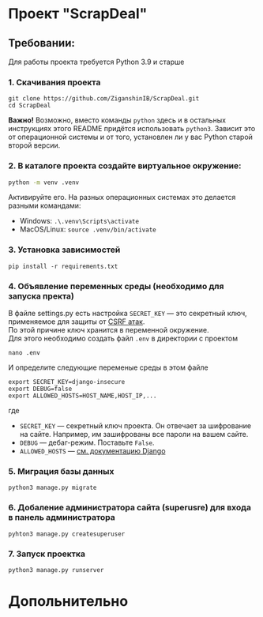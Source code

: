 # Проект "ScrapDeal"

## Требовании:
Для работы проекта требуется Python 3.9 и старше 

### 1. Скачивания проекта
```shell
git clone https://github.com/ZiganshinIB/ScrapDeal.git
cd ScrapDeal
```
**Важно!** Возможно, вместо команды `python` здесь и в остальных инструкциях этого README придётся использовать `python3`. Зависит это от операционной системы и от того, установлен ли у вас Python старой второй версии.
### 2. В каталоге проекта создайте виртуальное окружение:
```sh
python -m venv .venv
```
Активируйте его. На разных операционных системах это делается разными командами:

- Windows: `.\.venv\Scripts\activate`
- MacOS/Linux: `source .venv/bin/activate`

### 3. Установка зависимостей
```shell
pip install -r requirements.txt
```
### 4. Объявление переменных среды (необходимо для запуска пректа)
В файле settings.py есть настройка `SECRET_KEY` — это секретный ключ, применяемое для защиты от [CSRF атак](https://learn.javascript.ru/csrf).
<br> По этой причине ключ хранится в переменной окружение. 
<br> Для этого необходимо создать файл `.env` в директории с проектом
```shell
nano .env
```
И определите следующие переменые среды в этом файле
```shell
export SECRET_KEY=django-insecure
export DEBUG=false
export ALLOWED_HOSTS=HOST_NAME,HOST_IP,...
```
где 
- `SECRET_KEY` — секретный ключ проекта. Он отвечает за шифрование на сайте. Например, им зашифрованы все пароли на вашем сайте.
- `DEBUG` — дебаг-режим. Поставьте `False`.
- `ALLOWED_HOSTS` — [см. документацию Django](https://docs.djangoproject.com/en/3.1/ref/settings/#allowed-hosts)

### 5. Миграция базы данных
```shell
python3 manage.py migrate
```
### 6. Добаление администратора сайта (superusre) для входа в панель администратора
```shell
pyhton3 manage.py createsuperuser
```
### 7. Запуск проектка
```shell
python3 manage.py runserver
```

# Допольнительно
